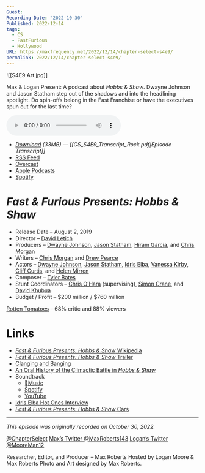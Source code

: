 ```yaml
---
Guest: 
Recording Date: "2022-10-30"
Published: 2022-12-14
tags:
  - CS
  - FastFurious
  - Hollywood
URL: https://maxfrequency.net/2022/12/14/chapter-select-s4e9/
permalink: 2022/12/14/chapter-select-s4e9/
---
```

![[S4E9 Art.jpg]]

Max & Logan Present: A podcast about *Hobbs & Shaw*. Dwayne Johnson and Jason Statham step out of the shadows and into the headlining spotlight. Do spin-offs belong in the Fast Franchise or have the executives spun out for the last time?

<audio controls>
  <source src="https://traffic.libsyn.com/chapterselectpod/CS_S4E9_Final.mp3">
</audio>

- *[Download](https://traffic.libsyn.com/chapterselectpod/CS_S4E9_Final.mp3) (33MB)  — [[CS_S4E9_Transcript_Rock.pdf|Episode Transcript]]*
- [RSS Feed](https://chapterselectpod.libsyn.com/rss)
- [Overcast](https://overcast.fm/itunes1568777352/chapter-select)
- [Apple Podcasts](https://podcasts.apple.com/us/podcast/chapter-select/id1568777352)
- [Spotify](https://open.spotify.com/show/4f1TLZXbwtSX7uHROe9KlS)

# *Fast & Furious Presents: Hobbs & Shaw*

- Release Date – August 2, 2019
- Director – [David Letich](https://en.wikipedia.org/wiki/David_Leitch)
- Producers – [Dwayne Johnson](https://en.wikipedia.org/wiki/Dwayne_Johnson), [Jason Statham](https://en.wikipedia.org/wiki/Jason_Statham), [Hiram Garcia](https://www.imdb.com/name/nm1205652/), and [Chris Morgan](https://en.wikipedia.org/wiki/Chris_Morgan_(filmmaker))
- Writers – [Chris Morgan](https://en.wikipedia.org/wiki/Chris_Morgan_(filmmaker)) and [Drew Pearce](https://en.wikipedia.org/wiki/Drew_Pearce)
- Actors – [Dwayne Johnson](https://en.wikipedia.org/wiki/Dwayne_Johnson), [Jason Statham](https://en.wikipedia.org/wiki/Jason_Statham), [Idris Elba](https://en.wikipedia.org/wiki/Idris_Elba), [Vanessa Kirby](https://en.wikipedia.org/wiki/Vanessa_Kirby), [Cliff Curtis](https://en.wikipedia.org/wiki/Cliff_Curtis), and [Helen Mirren](https://en.wikipedia.org/wiki/Helen_Mirren)
- Composer – [Tyler Bates](https://en.wikipedia.org/wiki/Tyler_Bates)
- Stunt Coordinators – [Chris O’Hara](https://www.imdb.com/name/nm0641233/) (supervising), [Simon Crane](https://www.imdb.com/name/nm0186426/), and [David Khubua](https://www.imdb.com/name/nm11140298/)
- Budget / Profit – $200 million / $760 million

[Rotten Tomatoes](https://www.rottentomatoes.com/m/fast_and_furious_presents_hobbs_and_shaw) – 68% critic and 88% viewers
# Links
- [*Fast & Furious Presents: Hobbs & Shaw* Wikipedia](https://en.wikipedia.org/wiki/Hobbs_&_Shaw)
- [*Fast & Furious Presents: Hobbs & Shaw* Trailer](https://youtu.be/9SA7FaKxZVI)
- [Clanging and Banging](https://www.instagram.com/p/CiM3GSWMbPv/)
- [An Oral History of the Climactic Battle in *Hobbs & Shaw*](https://www.theringer.com/movies/2019/8/6/20754755/hobbs-and-shaw-final-scene-samoa-dwayne-johnson)
- Soundtrack
	- [Music](https://music.apple.com/us/album/fast-furious-presents-hobbs-shaw-original-motion-picture/1475540550)
	- [Spotify](https://open.spotify.com/album/6Y1wIHHmTIqv3mnVvQNJNH)
	- [YouTube](https://youtube.com/playlist?list=OLAK5uy_l_eI03RuWxRl7ZFeosBjI2uwAtO4ZPTx4&feature=share)
- [Idris Elba Hot Ones Interview](https://youtu.be/tYRS0aXaBC8)
- [*Fast & Furious Presents: Hobbs & Shaw* Cars](https://fastandfurious.fandom.com/wiki/Hobbs_%26_Shaw#Featured_Vehicles)

---
*This episode was originally recorded on October 30, 2022.*

[@ChapterSelect](https://www.twitter.com/chapterselect)
[Max’s Twitter @MaxRoberts143](https://www.twitter.com/maxroberts143)
[Logan’s Twitter @MooreMan12](https://www.twitter.com/mooreman12)

Researcher, Editor, and Producer – Max Roberts
Hosted by Logan Moore & Max Roberts
Photo and Art designed by Max Roberts.